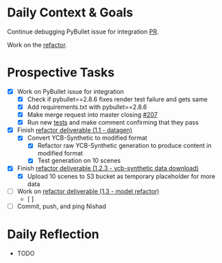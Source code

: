 # Daily Context & Goals

Continue debugging PyBullet issue for integration [PR](https://github.com/probcomp/GenSceneGraphs.jl/pull/188).

Work on the [refactor](RefactorDerenderingUsingGenSceneGraphs.md).

# Prospective Tasks

* [X] Work on PyBullet issue for integration
    * [X] Check if pybullet==2.8.6 fixes render test failure and gets same
    * [X] Add requirements.txt with pybullet==2.8.6
    * [X] Make merge request into master closing [#207](https://github.com/probcomp/GenSceneGraphs.jl/issues/207)
    * [X] Run new [tests](tests) and make comment confirming that they pass
* [X] Finish [refactor deliverable (1.1 - datagen)](RefactorDerenderingUsingGenSceneGraphs.md#Deliverables)
    * [X] Convert YCB-Synthetic to modified format
        * [X] Refactor raw YCB-Synthetic generation to produce content in modified format
        * [X] Test generation on 10 scenes
* [X] Finish [refactor deliverable (1.2.3 - ycb-synthetic data download)](RefactorDerenderingUsingGenSceneGraphs.md#Deliverables)
    * [X] Upload 10 scenes to S3 bucket as temporary placeholder for more data
* [ ] Work on [refactor deliverable (1.3 - model refactor)](RefactorDerenderingUsingGenSceneGraphs.md#Deliverables)
    * [ ] 
* [ ] Commit, push, and ping Nishad

# Daily Reflection

* TODO
